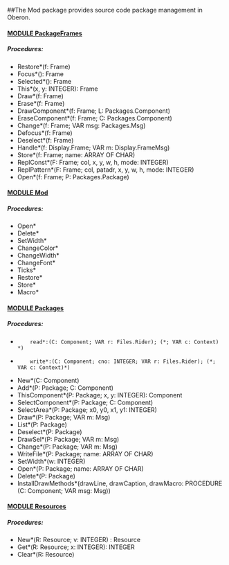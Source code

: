 ##The Mod package provides source code package management in Oberon.


#### [MODULE PackageFrames](https://github.com/io-core/Mod/blob/main/PackageFrames.Mod)
##### Procedures:
* Restore*(f: Frame)
* Focus*(): Frame
* Selected*(): Frame
* This*(x, y: INTEGER): Frame
* Draw*(f: Frame)
* Erase*(f: Frame)
* DrawComponent*(f: Frame; L: Packages.Component)
* EraseComponent*(f: Frame; C: Packages.Component)
* Change*(f: Frame; VAR msg: Packages.Msg)
* Defocus*(f: Frame)
* Deselect*(f: Frame)
* Handle*(f: Display.Frame; VAR m: Display.FrameMsg)
* Store*(f: Frame; name: ARRAY OF CHAR)
* ReplConst*(F: Frame; col, x, y, w, h, mode: INTEGER)
* ReplPattern*(F: Frame; col, patadr, x, y, w, h, mode: INTEGER)
* Open*(f: Frame; P: Packages.Package)

#### [MODULE Mod](https://github.com/io-core/Mod/blob/main/Mod.Mod)
##### Procedures:
* Open*
* Delete*
* SetWidth*
* ChangeColor*
* ChangeWidth*
* ChangeFont*
* Ticks*
* Restore*
* Store*
* Macro*

#### [MODULE Packages](https://github.com/io-core/Mod/blob/main/Packages.Mod)
##### Procedures:
*         read*:(C: Component; VAR r: Files.Rider); (*; VAR c: Context) *)
*         write*:(C: Component; cno: INTEGER; VAR r: Files.Rider); (*; VAR c: Context)*)
* New*(C: Component)
* Add*(P: Package; C: Component)
* ThisComponent*(P: Package; x, y: INTEGER): Component
* SelectComponent*(P: Package; C: Component)
* SelectArea*(P: Package; x0, y0, x1, y1: INTEGER)
* Draw*(P: Package; VAR m: Msg)
* List*(P: Package)
* Deselect*(P: Package)
* DrawSel*(P: Package; VAR m: Msg)
* Change*(P: Package; VAR m: Msg)
* WriteFile*(P: Package; name: ARRAY OF CHAR)
* SetWidth*(w: INTEGER)
* Open*(P: Package; name: ARRAY OF CHAR)
* Delete*(P: Package)
* InstallDrawMethods*(drawLine, drawCaption, drawMacro: PROCEDURE (C: Component; VAR msg: Msg))

#### [MODULE Resources](https://github.com/io-core/Mod/blob/main/Resources.Mod)
##### Procedures:
* New*(R: Resource; v: INTEGER) : Resource
* Get*(R: Resource; x: INTEGER): INTEGER
* Clear*(R: Resource)
